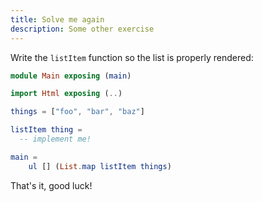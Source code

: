 ```yaml
---
title: Solve me again
description: Some other exercise
---
```


Write the `listItem` function so the list is properly rendered:

```elm
module Main exposing (main)

import Html exposing (..)

things = ["foo", "bar", "baz"]

listItem thing =
  -- implement me!

main =
    ul [] (List.map listItem things)
```

That's it, good luck!
